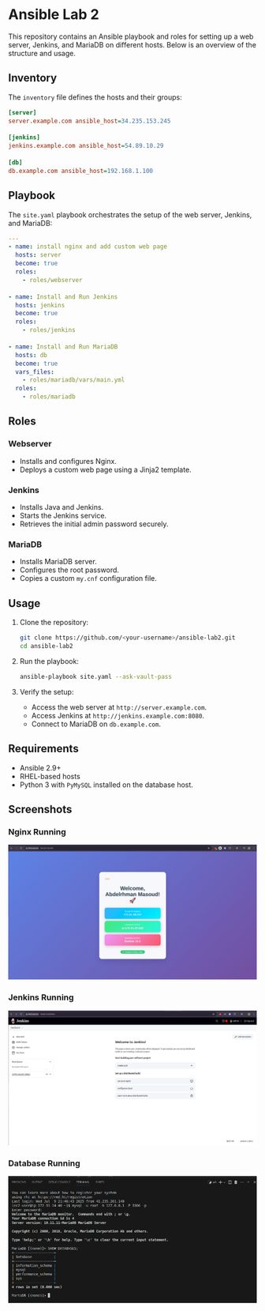 # Ansible Lab 2

This repository contains an Ansible playbook and roles for setting up a web server, Jenkins, and MariaDB on different hosts. Below is an overview of the structure and usage.

## Inventory
The `inventory` file defines the hosts and their groups:

```ini
[server]
server.example.com ansible_host=34.235.153.245

[jenkins]
jenkins.example.com ansible_host=54.89.10.29

[db]
db.example.com ansible_host=192.168.1.100
```

## Playbook
The `site.yaml` playbook orchestrates the setup of the web server, Jenkins, and MariaDB:

```yaml
---
- name: install nginx and add custom web page
  hosts: server
  become: true
  roles:
    - roles/webserver

- name: Install and Run Jenkins
  hosts: jenkins
  become: true
  roles:
    - roles/jenkins

- name: Install and Run MariaDB
  hosts: db
  become: true
  vars_files:
    - roles/mariadb/vars/main.yml
  roles:
    - roles/mariadb
```

## Roles
### Webserver
- Installs and configures Nginx.
- Deploys a custom web page using a Jinja2 template.

### Jenkins
- Installs Java and Jenkins.
- Starts the Jenkins service.
- Retrieves the initial admin password securely.

### MariaDB
- Installs MariaDB server.
- Configures the root password.
- Copies a custom `my.cnf` configuration file.

## Usage
1. Clone the repository:
   ```bash
   git clone https://github.com/<your-username>/ansible-lab2.git
   cd ansible-lab2
   ```

2. Run the playbook:
   ```bash
   ansible-playbook site.yaml --ask-vault-pass
   ```

3. Verify the setup:
   - Access the web server at `http://server.example.com`.
   - Access Jenkins at `http://jenkins.example.com:8080`.
   - Connect to MariaDB on `db.example.com`.

## Requirements
- Ansible 2.9+
- RHEL-based hosts
- Python 3 with `PyMySQL` installed on the database host.

## Screenshots

### Nginx Running
![Nginx Running](images/nginx_running.png)

### Jenkins Running
![Jenkins Running](images/jenkins_running.png)

### Database Running
![Database Running](images/db_running.png)